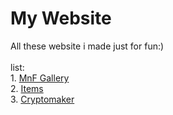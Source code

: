 # My Website
All these website i made just for fun:)
<br><br>
list:
<br>1. [MnF Gallery](https://fami0110.github.io/MnF-Gallery/)
<br>2. [Items](https://fami0110.github.io/Items/)
<br>3. [Cryptomaker](https://fami0110.github.io/Cryptomaker/)
